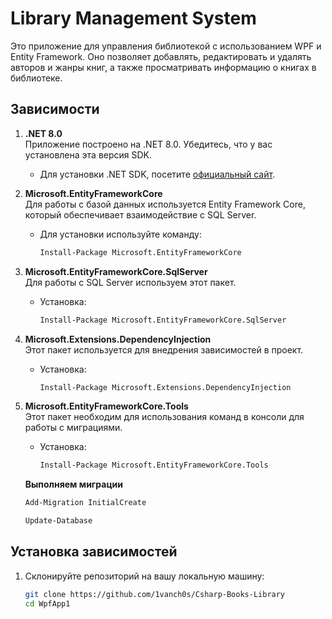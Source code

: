 # Library Management System

Это приложение для управления библиотекой с использованием WPF и Entity Framework. Оно позволяет добавлять, редактировать и удалять авторов и жанры книг, а также просматривать информацию о книгах в библиотеке.

## Зависимости

1. **.NET 8.0**  
   Приложение построено на .NET 8.0. Убедитесь, что у вас установлена эта версия SDK.
   - Для установки .NET SDK, посетите [официальный сайт](https://dotnet.microsoft.com/download).

2. **Microsoft.EntityFrameworkCore**  
   Для работы с базой данных используется Entity Framework Core, который обеспечивает взаимодействие с SQL Server.
   - Для установки используйте команду:
     ```bash
     Install-Package Microsoft.EntityFrameworkCore

     ```

3. **Microsoft.EntityFrameworkCore.SqlServer**  
   Для работы с SQL Server используем этот пакет.
   - Установка:
     ```bash
     Install-Package Microsoft.EntityFrameworkCore.SqlServer
     ```

4. **Microsoft.Extensions.DependencyInjection**  
   Этот пакет используется для внедрения зависимостей в проект.
   - Установка:
     ```bash
     Install-Package Microsoft.Extensions.DependencyInjection
     ```

5. **Microsoft.EntityFrameworkCore.Tools**  
   Этот пакет необходим для использования команд в консоли для работы с миграциями.
   - Установка:
     ```bash
     Install-Package Microsoft.EntityFrameworkCore.Tools
     ```
   **Выполняем миграции**  

     ```bash
     Add-Migration InitialCreate
     ```
     
     ```bash
     Update-Database
     ```
## Установка зависимостей

1. Склонируйте репозиторий на вашу локальную машину:
   ```bash
   git clone https://github.com/1vanch0s/Csharp-Books-Library
   cd WpfApp1

